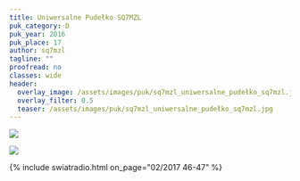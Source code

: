 ```yaml
---
title: Uniwersalne Pudełko SQ7MZL
puk_category: D
puk_year: 2016
puk_place: 17
author: sq7mzl
tagline: ""
proofread: no
classes: wide
header:
  overlay_image: /assets/images/puk/sq7mzl_uniwersalne_pudełko_sq7mzl.jpg
  overlay_filter: 0.5
  teaser: /assets/images/puk/sq7mzl_uniwersalne_pudełko_sq7mzl.jpg
---
```






 



![](assets/data/img/projects/2016-17-0.jpg) 


![](assets/img/work-in-progress.jpg) 


{% include swiatradio.html on_page="02/2017 46-47" %}

 





 


